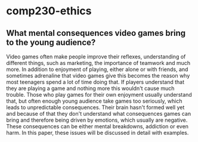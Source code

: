 # comp230-ethics

## What mental consequences video games bring to the young audience?

Video games often make people improve their reflexes, understanding of different things, such as marketing, the importance of teamwork 
and much more. In addition to enjoyment of playing, either alone or with friends, and sometimes adrenaline that video games give 
this becomes the reason why most teenagers spend a lot of time doing that. If players understand that they are playing a game 
and nothing more this wouldn't cause much trouble. Those who play games for their own enjoyment usually understand that, but often enough 
young audience take games too seriously, which leads to unpredictable consequences. Their brain hasn't formed well yet and because of that
they don't understand what consequences games can bring and therefore being driven by emotions, which usually are negative.
These consequences can be either mental breakdowns, addiction or even harm. In this paper, these issues will be discussed in 
detail with examples.

